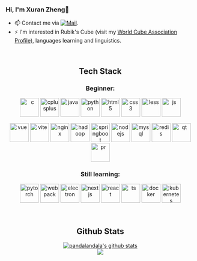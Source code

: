 ### Hi, I'm Xuran Zheng👋

- 📫 Contact me via [![Mail](https://img.shields.io/badge/Email-zxrshawn@icloud.com-blue?style=flat&logo=mail.ru)](mailto:zxrshawn@icloud.com).
- ⚡ I'm interested in Rubik's Cube (visit my [World Cube Association Profile](https://www.worldcubeassociation.org/persons/2014ZHEN02)), languages learning and linguistics.
<br>

<h2 align="center">Tech Stack</h2>

<h3 align="center">Beginner:</h3>

<p align="center">
<img alt="c" height="50" width="50" src="https://icongr.am/devicon/c-original.svg" />
<img alt="cplusplus" height="50" width="50" src="https://icongr.am/devicon/cplusplus-original.svg" />
<img alt="java" height="50" width="50" src="https://icongr.am/devicon/java-original.svg" />
<img alt="python" height="50" width="50" src="https://icongr.am/devicon/python-original.svg" />
<img alt="html5" height="50" width="50" src="https://icongr.am/devicon/html5-original.svg" />
<img alt="css3" height="50" width="50" src="https://icongr.am/devicon/css3-original.svg" />
<img alt="less" height="50" width="50" src="https://icongr.am/devicon/less-plain-wordmark.svg?color=1d365d" />
<img alt="js" height="50" width="50" src="https://icongr.am/devicon/javascript-original.svg" />
</p>

<p align="center">
<img alt="vue" height="50" width="50" src="https://icongr.am/devicon/vuejs-original.svg" />
<img alt="vite" height="50" width="50" src="https://devicons.railway.app/i/vitejs.svg" />
<img alt="nginx" height="50" width="50" src="https://devicons.railway.app/i/nginx.svg" />
<img alt="hadoop" height="50" width="50" src="https://hadoop.apache.org/elephant.png" />
<img alt="springboot" height="50" width="50" src="https://devicons.railway.app/i/spring.svg" />
<img alt="nodejs" height="50" width="50" src="https://icongr.am/devicon/nodejs-original.svg" />
<img alt="mysql" height="50" width="50" src="https://icongr.am/devicon/mysql-original.svg" />
<img alt="redis" height="50" width="50" src="https://icongr.am/devicon/redis-original.svg" />
<img alt="qt" height="50" width="50" src="https://upload.wikimedia.org/wikipedia/commons/8/81/Qt_logo_neon_2022.svg" />
<img alt="pr" height="50" width="50" src="https://www.adobe.com/content/dam/acom/one-console/icons_rebrand/pr_appicon.svg" />
</p>

<h3 align="center">Still learning:</h3>

<p align="center">
<img alt="pytorch" height="50" src="https://upload.wikimedia.org/wikipedia/commons/thumb/1/10/PyTorch_logo_icon.svg/496px-PyTorch_logo_icon.svg.png?20200318225611" />
<img alt="webpack" height="50" width="50" src="https://icongr.am/devicon/webpack-original.svg" />
<img alt="electron" height="50" width="50" src="https://icongr.am/devicon/electron-original.svg" />
<img alt="nextjs" height="50" width="50" src="https://devicons.railway.app/i/nextjs-dark.svg" />
<img alt="react" height="50" width="50" src="https://icongr.am/devicon/react-original.svg" />
<img alt="ts" height="50" width="50" src="https://icongr.am/devicon/typescript-original.svg" />
<img alt="docker" height="50" width="50" src="https://icongr.am/devicon/docker-original.svg" />
<img alt="kubernetes" height="50" width="50" src="https://devicons.railway.app/i/kubernetes.svg" />
</p><br>

<h2 align="center">Github Stats</h2>

<div align="center">
  <a href="https://github.com/pandalandala">
    <img align="center" src="https://github-readme-stats.vercel.app/api?username=pandalandala&cache_seconds=1800&show_icons=true&count_private=true&bg_color=30,e96443,904e95&title_color=fff&text_color=fff&card_width=440" alt="pandalandala's github stats" />
  </a><br>

  <a href="https://github.com/pandalandala">
    <img align="center" src="https://github-readme-stats.vercel.app/api/top-langs/?username=pandalandala&cache_seconds=1800&card_width=440&layout=compact&langs_count=10&bg_color=30,e96443,904e95&title_color=fff&text_color=fff" />
  </a><br>

  <!-- <a href="https://github.com/pandalandala">
    <img align="center" src="https://github-readme-stats.vercel.app/api/wakatime?username=pandalandala&layout=compact&range=last_7_days&v=2&hide=Other&bg_color=30,e96443,904e95&title_color=fff&text_color=fff&cache_seconds=1800" alt="pandalandala's github stats" />
  </a><br> -->

  <!-- <a href="https://github.com/pandalandala">
    <img align="center" src="https://github-readme-streak-stats.herokuapp.com?user=pandalandala&background=bc596c&dates=FFFFFF&border=FFFFFF&stroke=FFFFFF&ring=FFFFFF&fire=FFFFFF&currStreakNum=FFFFFF&sideNums=FFFFFF&currStreakLabel=FFFFFF&sideLabels=FFFFFF" alt="pandalandala's github stats" />
  </a> -->
</div>

<!--
**pandalandala/pandalandala** is a ✨ _special_ ✨ repository because its `README.md` (this file) appears on your GitHub profile.

Here are some ideas to get you started:

- 🔭 I’m currently working on ...
- 🌱 I’m currently learning ...
- 👯 I’m looking to collaborate on ...
- 🤔 I’m looking for help with ...
- 💬 Ask me about ...
- 📫 How to reach me: ...
- 😄 Pronouns: ...
- ⚡ Fun fact: ...
-->
